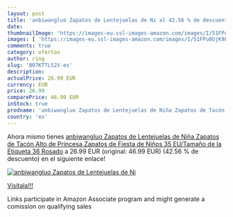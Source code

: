 ```yaml
---
layout: post
title: 'anbiwangluo Zapatos de Lentejuelas de Ni al 42.56 % de descuento'
date: 
thumbnailImage: 'https://images-eu.ssl-images-amazon.com/images/I/51FPu0UjK9L._SL200_.jpg'
images: [ 'https://images-eu.ssl-images-amazon.com/images/I/51FPu0UjK9L._SL200_.jpg' ]
comments: true
category: ofertas
author: ring
slug: 'B07KTTLS2V-es'
description:
actualPrice: 26.99 EUR
currency: EUR
price: 26.99
comparePrice: 46.99 EUR
inStock: true
prodname: 'anbiwangluo Zapatos de Lentejuelas de Niña Zapatos de Tacón Alto de Princesa Zapatos de Fiesta de Niños 35 EU/Tamaño de la Etiqueta 36 Rosado'
country: 'es'
---
```


Ahora mismo tienes [anbiwangluo Zapatos de Lentejuelas de Niña Zapatos de Tacón Alto de Princesa Zapatos de Fiesta de Niños 35 EU/Tamaño de la Etiqueta 36 Rosado](https://www.amazon.es/dp/B07KTTLS2V/?tag=tolees-21) a 26.99 EUR (original: 46.99 EUR) (42.56 %  de descuento) en el siguiente enlace!

[![anbiwangluo Zapatos de Lentejuelas de Ni](https://images-eu.ssl-images-amazon.com/images/I/51FPu0UjK9L._SL200_.jpg)](https://www.amazon.es/dp/B07KTTLS2V/?tag=tolees-21)

[Visítala!!!](https://www.amazon.es/dp/B07KTTLS2V/?tag=tolees-21)

Links participate in Amazon Associate program and might generate a comission on qualifying sales
